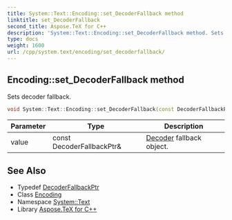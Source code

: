 ```yaml
---
title: System::Text::Encoding::set_DecoderFallback method
linktitle: set_DecoderFallback
second_title: Aspose.TeX for C++
description: 'System::Text::Encoding::set_DecoderFallback method. Sets decoder fallback in C++.'
type: docs
weight: 1600
url: /cpp/system.text/encoding/set_decoderfallback/
---
```

## Encoding::set_DecoderFallback method


Sets decoder fallback.

```cpp
void System::Text::Encoding::set_DecoderFallback(const DecoderFallbackPtr &value)
```


| Parameter | Type | Description |
| --- | --- | --- |
| value | const DecoderFallbackPtr\& | [Decoder](../../decoder/) fallback object. |

## See Also

* Typedef [DecoderFallbackPtr](../../../system/decoderfallbackptr/)
* Class [Encoding](../)
* Namespace [System::Text](../../)
* Library [Aspose.TeX for C++](../../../)
